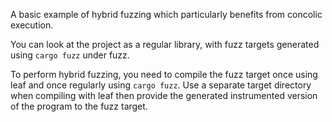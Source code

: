A basic example of hybrid fuzzing which particularly benefits from concolic execution.

You can look at the project as a regular library, with fuzz targets generated using `cargo fuzz` under fuzz.

To perform hybrid fuzzing, you need to compile the fuzz target once using leaf and once regularly using `cargo fuzz`.
Use a separate target directory when compiling with leaf then provide the generated instrumented version of the program
to the fuzz target. 